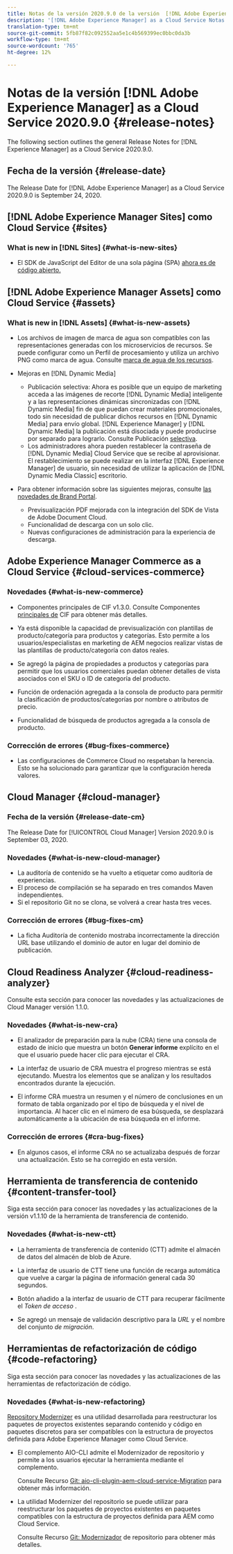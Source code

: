 ```yaml
---
title: Notas de la versión 2020.9.0 de la versión  [!DNL Adobe Experience Manager] as a Cloud Service.
description: '[!DNL Adobe Experience Manager] as a Cloud Service Notas de la versión 2020.9.0.'
translation-type: tm+mt
source-git-commit: 5fb87f82c092552aa5e1c4b569399ec0bbc0da3b
workflow-type: tm+mt
source-wordcount: '765'
ht-degree: 12%

---
```



# Notas de la versión [!DNL Adobe Experience Manager] as a Cloud Service 2020.9.0 {#release-notes}

The following section outlines the general Release Notes for [!DNL Experience Manager] as a Cloud Service 2020.9.0.

## Fecha de la versión {#release-date}

The Release Date for [!DNL Adobe Experience Manager] as a Cloud Service 2020.9.0 is September 24, 2020.

## [!DNL Adobe Experience Manager Sites] como Cloud Service {#sites}

### What is new in [!DNL Sites] {#what-is-new-sites}

* El SDK de JavaScript del Editor de una sola página (SPA) [ahora es de código abierto.](/help/implementing/developing/spa/reference-materials.md)

## [!DNL Adobe Experience Manager Assets] como Cloud Service {#assets}

### What is new in [!DNL Assets] {#what-is-new-assets}

* Los archivos de imagen de marca de agua son compatibles con las representaciones generadas con los microservicios de recursos. Se puede configurar como un Perfil de procesamiento y utiliza un archivo PNG como marca de agua. Consulte [marca de agua de los recursos](/help/assets/watermark-assets.md).

* Mejoras en [!DNL Dynamic Media]

   * Publicación selectiva: Ahora es posible que un equipo de marketing acceda a las imágenes de recorte [!DNL Dynamic Media] inteligente y a las representaciones dinámicas sincronizadas con [!DNL Dynamic Media] fin de que puedan crear materiales promocionales, todo sin necesidad de publicar dichos recursos en [!DNL Dynamic Media] para envío global. [!DNL Experience Manager] y [!DNL Dynamic Media] la publicación está disociada y puede producirse por separado para lograrlo. Consulte Publicación [selectiva](/help/assets/dynamic-media/selective-publishing.md).
   * Los administradores ahora pueden restablecer la contraseña de [!DNL Dynamic Media] Cloud Service que se recibe al aprovisionar. El restablecimiento se puede realizar en la interfaz [!DNL Experience Manager] de usuario, sin necesidad de utilizar la aplicación de [!DNL Dynamic Media Classic] escritorio.

* Para obtener información sobre las siguientes mejoras, consulte [las novedades de Brand Portal](https://docs.adobe.com/content/help/es-ES/experience-manager-brand-portal/using/introduction/whats-new.html).

   * Previsualización PDF mejorada con la integración del SDK de Vista de Adobe Document Cloud.
   * Funcionalidad de descarga con un solo clic.
   * Nuevas configuraciones de administración para la experiencia de descarga.

<!--
### Bugs Fixed {#bugs-fixed-assets}

TBD: list of Assets aaCS bugs that are fixed.
-->

## Adobe Experience Manager Commerce as a Cloud Service {#cloud-services-commerce}

### Novedades {#what-is-new-commerce}

* Componentes principales de CIF v1.3.0. Consulte Componentes [principales de](https://github.com/adobe/aem-core-cif-components/releases/tag/core-cif-components-reactor-1.3.0) CIF para obtener más detalles.

* Ya está disponible la capacidad de previsualización con plantillas de producto/categoría para productos y categorías. Esto permite a los usuarios/especialistas en marketing de AEM negocios realizar vistas de las plantillas de producto/categoría con datos reales.

* Se agregó la página de propiedades a productos y categorías para permitir que los usuarios comerciales puedan obtener detalles de vista asociados con el SKU o ID de categoría del producto.

* Función de ordenación agregada a la consola de producto para permitir la clasificación de productos/categorías por nombre o atributos de precio.

* Funcionalidad de búsqueda de productos agregada a la consola de producto.

### Corrección de errores {#bug-fixes-commerce}

* Las configuraciones de Commerce Cloud no respetaban la herencia. Esto se ha solucionado para garantizar que la configuración hereda valores.

## Cloud Manager {#cloud-manager}

### Fecha de la versión {#release-date-cm}

The Release Date for [!UICONTROL Cloud Manager] Version 2020.9.0 is September 03, 2020.

### Novedades {#what-is-new-cloud-manager}

* La auditoría de contenido se ha vuelto a etiquetar como auditoría de experiencias.
* El proceso de compilación se ha separado en tres comandos Maven independientes.
* Si el repositorio Git no se clona, se volverá a crear hasta tres veces.

### Corrección de errores {#bug-fixes-cm}

* La ficha Auditoría de contenido mostraba incorrectamente la dirección URL base utilizando el dominio de autor en lugar del dominio de publicación.

## Cloud Readiness Analyzer {#cloud-readiness-analyzer}

Consulte esta sección para conocer las novedades y las actualizaciones de Cloud Manager versión 1.1.0.

### Novedades {#what-is-new-cra}

* El analizador de preparación para la nube (CRA) tiene una consola de estado de inicio que muestra un botón **Generar informe** explícito en el que el usuario puede hacer clic para ejecutar el CRA.

* La interfaz de usuario de CRA muestra el progreso mientras se está ejecutando. Muestra los elementos que se analizan y los resultados encontrados durante la ejecución.

* El informe CRA muestra un resumen y el número de conclusiones en un formato de tabla organizado por el tipo de búsqueda y el nivel de importancia. Al hacer clic en el número de esa búsqueda, se desplazará automáticamente a la ubicación de esa búsqueda en el informe.

### Corrección de errores {#cra-bug-fixes}

* En algunos casos, el informe CRA no se actualizaba después de forzar una actualización. Esto se ha corregido en esta versión.

## Herramienta de transferencia de contenido {#content-transfer-tool}

Siga esta sección para conocer las novedades y las actualizaciones de la versión v1.1.10 de la herramienta de transferencia de contenido.

### Novedades {#what-is-new-ctt}

* La herramienta de transferencia de contenido (CTT) admite el almacén de datos del almacén de blob de Azure.

* La interfaz de usuario de CTT tiene una función de recarga automática que vuelve a cargar la página de información general cada 30 segundos.

* Botón añadido a la interfaz de usuario de CTT para recuperar fácilmente el *Token de acceso* .

* Se agregó un mensaje de validación descriptivo para la *URL* y el nombre del conjunto *de migración*.

## Herramientas de refactorización de código {#code-refactoring}

Siga esta sección para conocer las novedades y las actualizaciones de las herramientas de refactorización de código.

### Novedades {#what-is-new-refactoring}

[Repository Modernizer](/help/move-to-cloud-service/refactoring-tools/repo-modernizer.md) es una utilidad desarrollada para reestructurar los paquetes de proyectos existentes separando contenido y código en paquetes discretos para ser compatibles con la estructura de proyectos definida para Adobe Experience Manager como Cloud Service.

* El complemento AIO-CLI admite el Modernizador de repositorio y permite a los usuarios ejecutar la herramienta mediante el complemento.

   Consulte Recurso [Git: aio-cli-plugin-aem-cloud-service-Migration](https://github.com/adobe/aio-cli-plugin-aem-cloud-service-migration) para obtener más información.

* La utilidad Modernizer del repositorio se puede utilizar para reestructurar los paquetes de proyectos existentes en paquetes compatibles con la estructura de proyectos definida para AEM como Cloud Service.

   Consulte Recurso [Git: Modernizador](https://github.com/adobe/aem-cloud-service-source-migration/tree/master/packages/repository-modernizer) de repositorio para obtener más detalles.

